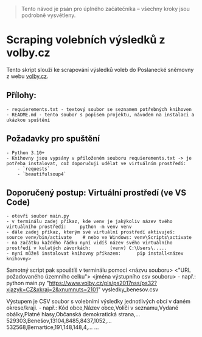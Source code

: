 > Tento návod je psán pro úplného začátečníka – všechny kroky jsou podrobně vysvětleny. 

# Scraping volebních výsledků z volby.cz
Tento skript slouží ke scrapování výsledků voleb do Poslanecké sněmovny z webu [volby.cz](https://www.volby.cz).


## Přílohy:
    - requierements.txt - textový soubor se seznamem potřebných knihoven
    - README.md - tento soubor s popisem projektu, návodem na instalaci a ukázkou spuštění

## Požadavky pro spuštění
    - Python 3.10+
    - Knihovny jsou vypsány v přiloženém souboru requierements.txt -> je potřeba instalovat, což doporučuji udělat ve virtuálním prostředí:
        - `requests`
        - `beautifulsoup4`

## Doporučený postup: Virtuální prostředí (ve VS Code)
    - otevři soubor main.py
    - v terminálu zadej příkaz, kde venv je jakýkoliv název tvého virtuálního prostředí:     python -m venv venv  
    - dále zadej příkaz, kterým své virtuální prostředí aktivuješ:        source venv/bin/activate    # nebo ve Windows: venv\Scripts\activate     
    - na začátku každého řádku nyní vidíš název svého virtuálního prostředí v kulatých závorkách:       (venv) C:\Users\.....
    - nyní můžeš instalovat knihovny příkazem:      pip install<název knihovny>

Samotný script pak spouštíš v terminálu pomocí <názvu souboru> <"URL požadovaného územního celku"> <jména výstupního csv souboru>
    - např.: python main.py "https://www.volby.cz/pls/ps2017nss/ps32?xjazyk=CZ&xkraj=2&xnumnuts=2101" vysledky_benesov.csv

Výstupem je CSV soubor s volebními výsledky jednotlivých obcí v daném okrese/kraji.
    - např.:
    Kód obce,Název obce,Voliči v seznamu,Vydané obálky,Platné hlasy,Občanská demokratická strana,...
    529303,Benešov,13104,8485,8437,1052,...
    532568,Bernartice,191,148,148,4,...
    ...
